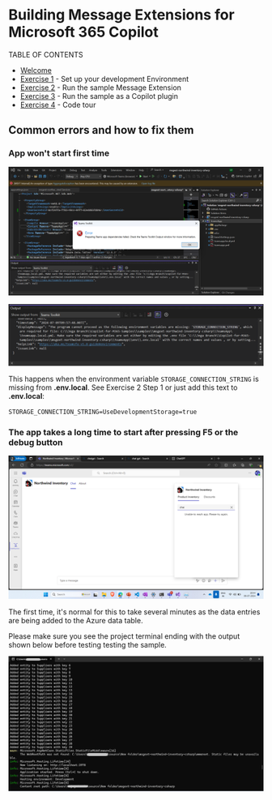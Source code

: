 # Building Message Extensions for Microsoft 365 Copilot

TABLE OF CONTENTS

* [Welcome](./Exercise%2000%20-%20Welcome.md)
* [Exercise 1](./Exercise%2001%20-%20Set%20up.md) - Set up your development Environment
* [Exercise 2](./Exercise%2002%20-%20Run%20sample%20app.md) - Run the sample Message Extension
* [Exercise 3](./Exercise%2003%20-%20Run%20in%20Copilot.md) - Run the sample as a Copilot plugin
* [Exercise 4](./Exercise%2004%20-%20Code%20tour.md) - Code tour

## Common errors and how to fix them

### App won't start first time

![Error is displayed because of a missing environment variable](./images/02-01-Setup-Project-06.png)

![Error is displayed because of a missing environment variable](./images/02-01-Setup-Project-07.png)

This happens when the environment variable `STORAGE_CONNECTION_STRING` is missing from **.env.local**.
See Exercise 2 Step 1 or just add this text to **.env.local**:

~~~text
STORAGE_CONNECTION_STRING=UseDevelopmentStorage=true
~~~

### The app takes a long time to start after pressing F5 or the debug button

![Error is displayed because of a missing environment variable](./images/02-01-Setup-Project-08.png)

The first time, it's normal for this to take several minutes as the data entries are being added to the Azure data table.

Please make sure you see the project terminal ending with the output shown below before testing testing the sample.

![Error is displayed because of a missing environment variable](./images/02-01-Setup-Project-09.png)
